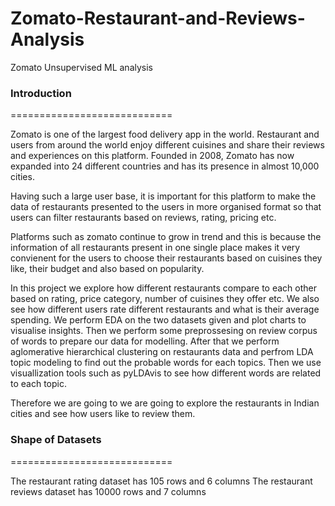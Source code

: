 # Zomato-Restaurant-and-Reviews-Analysis
Zomato Unsupervised ML analysis 


### Introduction
============================

Zomato is one of the largest food delivery app in the world. Restaurant and users from around the world enjoy different cuisines and share their reviews and experiences on this platform. Founded in 2008, Zomato has now expanded into 24 different countries and has its presence in almost 10,000 cities.

Having such a large user base, it is important for this platform to make the data of restaurants presented to the users in more organised format so that users can filter restaurants based on reviews, rating, pricing etc.

Platforms such as zomato continue to grow in trend and this is because the information of all restaurants present in one single place makes it very convienent for the users to choose their restaurants based on cuisines they like, their budget and also based on popularity.

In this project we explore how different restaurants compare to each other based on rating, price category, number of cuisines they offer etc. We also see how different users rate different restaurants and what is their average spending. We perform EDA on the two datasets given and plot charts to visualise insights. Then we perform some preprossesing on review corpus of words to prepare our data for modelling. After that we perform aglomerative hierarchical clustering on restaurants data and perfrom LDA topic modeling to find out the probable words for each topics. Then we use visuallization tools such as pyLDAvis to see how different words are related to each topic.

Therefore we are going to we are going to explore the restaurants in Indian cities and see how users like to review them.

### Shape of Datasets
============================

The restaurant rating dataset has 105 rows and 6 columns
The restaurant reviews dataset has 10000 rows and 7 columns
